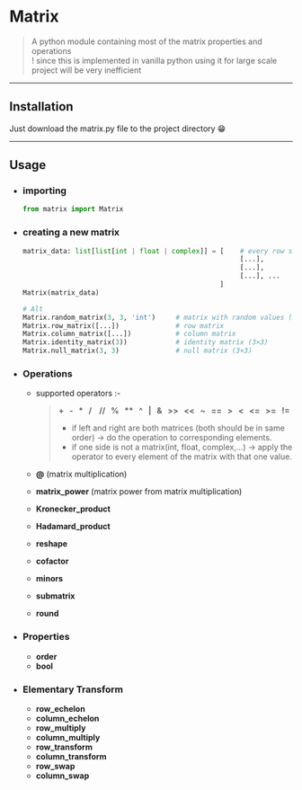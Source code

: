 # Matrix

> A python module containing most of the matrix properties and operations<br/>
> ! since this is implemented in vanilla python using it for large scale project will be very inefficient

---

## Installation

Just download the matrix.py file to the project directory 😁

---

## Usage

- ### importing

    ```python
    from matrix import Matrix
    ```

- ### creating a new matrix
  
  ```python
  matrix_data: list[list[int | float | complex]] = [    # every row should've equal number of elements
                                                        [...],
                                                        [...],
                                                        [...], ...
                                                   ]
  Matrix(matrix_data)

  # Alt
  Matrix.random_matrix(3, 3, 'int')     # matrix with random values (3×3 integer)
  Matrix.row_matrix([...])              # row matrix
  Matrix.column_matrix([...])           # column matrix
  Matrix.identity_matrix(3))            # identity matrix (3×3)
  Matrix.null_matrix(3, 3)              # null matrix (3×3)
  ```

- ### Operations

  - supported operators :-

    >  **+&nbsp;&nbsp;&nbsp;-&nbsp;&nbsp;&nbsp;*&nbsp;&nbsp;&nbsp;/&nbsp;&nbsp;&nbsp;&nbsp;//&nbsp;&nbsp;&nbsp;%&nbsp;&nbsp;&nbsp;\*\*&nbsp;&nbsp;&nbsp;^&nbsp;&nbsp;&nbsp;|&nbsp;&nbsp;&nbsp;&&nbsp;&nbsp;&nbsp;>>&nbsp;&nbsp;&nbsp;<<&nbsp;&nbsp;&nbsp;~&nbsp;&nbsp;&nbsp;==&nbsp;&nbsp;&nbsp;>&nbsp;&nbsp;&nbsp;<&nbsp;&nbsp;&nbsp;<=&nbsp;&nbsp;&nbsp;>=&nbsp;&nbsp;&nbsp;!=**
    >
    > - if left and right are both matrices (both should be in same order) -> do the operation to corresponding elements.
    > - if one side is not a matrix(int, float, complex,...) -> apply the operator to every element of the matrix with that one value.

  - **@** (matrix multiplication)
  - **matrix_power** (matrix power from matrix multiplication)
  - **Kronecker_product**
  - **Hadamard_product**
  - **reshape**
  - **cofactor**
  - **minors**
  - **submatrix**
  - **round**

- ### Properties
  
  - **order**
  - **bool**

- ### Elementary Transform

  - **row_echelon**
  - **column_echelon**
  - **row_multiply**
  - **column_multiply**
  - **row_transform**
  - **column_transform**
  - **row_swap**
  - **column_swap**
